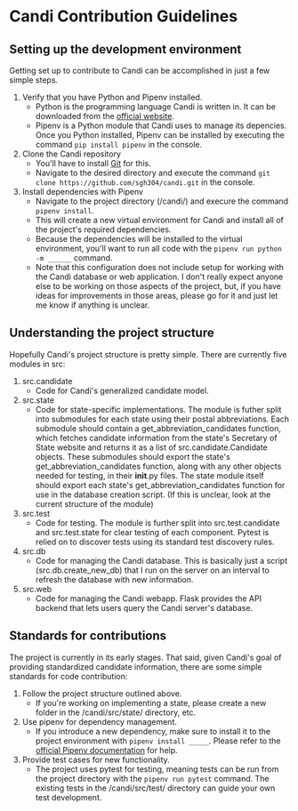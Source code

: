 # Candi Contribution Guidelines

## Setting up the development environment

Getting set up to contribute to Candi can be accomplished in just a few simple steps.

1. Verify that you have Python and Pipenv installed.
    - Python is the programming language Candi is written in. It can be downloaded from the [official website](https://www.python.org/).
    - Pipenv is a Python module that Candi uses to manage its depencies. Once you Python installed, Pipenv can be installed by executing the command `pip install pipenv` in the console.
2. Clone the Candi repository
    - You'll have to install [Git](https://git-scm.com/) for this.
    - Navigate to the desired directory and execute the command `git clone https://github.com/sgh304/candi.git` in the console.
3. Install dependencies with Pipenv
    - Navigate to the project directory (/candi/) and execure the command `pipenv install`.
    - This will create a new virtual environment for Candi and install all of the project's required dependencies.
    - Because the dependencies will be installed to the virtual environment, you'll want to run all code with the `pipenv run python -m ______` command.
    - Note that this configuration does not include setup for working with the Candi database or web application. I don't really expect anyone else to be working on those aspects of the project, but, if you have ideas for improvements in those areas, please go for it and just let me know if anything is unclear.

## Understanding the project structure

Hopefully Candi's project structure is pretty simple. There are currently five modules in src:
1. src.candidate
    - Code for Candi's generalized candidate model.
2. src.state
    - Code for state-specific implementations. The module is futher split into submodules for each state using their postal abbreviations. Each submodule should contain a get_abbreviation_candidates function, which fetches candidate information from the state's Secretary of State website and returns it as a list of src.candidate.Candidate objects. These submodules should export the state's get_abbreviation_candidates function, along with any other objects needed for testing, in their __init__.py files. The state module itself should export each state's get_abbreviation_candidates function for use in the database creation script. (If this is unclear, look at the current structure of the module)
3. src.test
    - Code for testing. The module is further split into src.test.candidate and src.test.state for clear testing of each component. Pytest is relied on to discover tests using its standard test discovery rules.
4. src.db
    - Code for managing the Candi database. This is basically just a script (src.db.create_new_db) that I run on the server on an interval to refresh the database with new information.
5. src.web
    - Code for managing the Candi webapp. Flask provides the API backend that lets users query the Candi server's database.

## Standards for contributions

The project is currently in its early stages. That said, given Candi's goal of providing standardized candidate information, there are some simple standards for code contribution:

1. Follow the project structure outlined above. 
    - If you're working on implementing a state, please create a new folder in the /candi/src/state/ directory, etc.
2. Use pipenv for dependency management.
    - If you introduce a new dependency, make sure to install it to the project environment with `pipenv install _____`. Please refer to the [official Pipenv documentation](https://docs.pipenv.org/) for help.
3. Provide test cases for new functionality.
    - The project uses pytest for testing, meaning tests can be run from the project directory with the `pipenv run pytest` command. The existing tests in the /candi/src/test/ directory can guide your own test development.